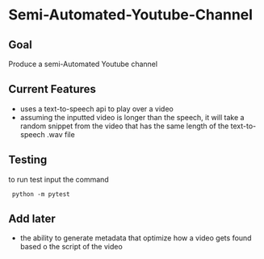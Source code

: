 # Semi-Automated-Youtube-Channel

## Goal

Produce a semi-Automated Youtube channel

## Current Features

- uses a text-to-speech api to play over a video
- assuming the inputted video is longer than the speech, it will take a random snippet from the video that has the same length of the text-to-speech .wav file

## Testing
to run test input the command
```
 python -m pytest
```

## Add later

- the ability to generate metadata that optimize how a video gets found based o the script of the video
